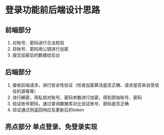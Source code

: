 # 登录功能前后端设计思路

## 前端部分
1. 对账号、密码进行合法校验
2. 将账号、密码用公钥进行加密
3. 提交加密后的数据给后台

## 后端部分
1. 接收前端请求，进行安全性验证（检查加密算法是否正确、请求是否来自受信任的源等等）
2. 进行解密，用私钥对账号、密码参数进行加密，得到原始账号、密码
3. 验证账号密码，通过查询数据库对比验证账号、密码是否正确
4. 验证通过则返回响应及更新后的token

## 亮点部分 单点登录、免登录实现